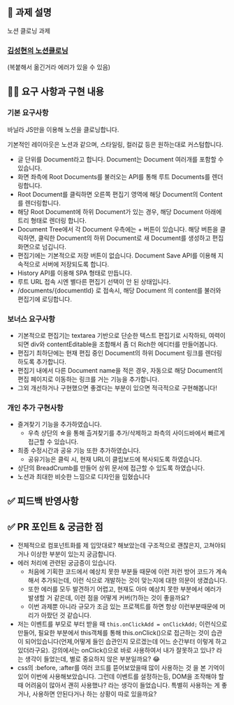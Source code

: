 ## 📌 과제 설명

노션 클로닝 과제

### [김성현의 노션클로닝](https://ss2mde.csb.app/)

(복붙해서 옮긴거라 에러가 있을 수 있음)

## 👩‍💻 요구 사항과 구현 내용

### 기본 요구사항

바닐라 JS만을 이용해 노션을 클로닝합니다.

기본적인 레이아웃은 노션과 같으며, 스타일링, 컬러값 등은 원하는대로 커스텀합니다.

- 글 단위를 Document라고 합니다. Document는 Document 여러개를 포함할 수 있습니다.
- 화면 좌측에 Root Documents를 불러오는 API를 통해 루트 Documents를 렌더링합니다.
- Root Document를 클릭하면 오른쪽 편집기 영역에 해당 Document의 Content를 렌더링합니다.
- 해당 Root Document에 하위 Document가 있는 경우, 해당 Document 아래에 트리 형태로 렌더링 합니다.
- Document Tree에서 각 Document 우측에는 + 버튼이 있습니다. 해당 버튼을 클릭하면, 클릭한 Document의 하위 Document로 새 Document를 생성하고 편집화면으로 넘깁니다.
- 편집기에는 기본적으로 저장 버튼이 없습니다. Document Save API를 이용해 지속적으로 서버에 저장되도록 합니다.
- History API를 이용해 SPA 형태로 만듭니다.
- 루트 URL 접속 시엔 별다른 편집기 선택이 안 된 상태입니다.
- /documents/{documentId} 로 접속시, 해당 Document 의 content를 불러와 편집기에 로딩합니다.

### 보너스 요구사항

- 기본적으로 편집기는 textarea 기반으로 단순한 텍스트 편집기로 시작하되, 여력이 되면 div와 contentEditable을 조합해서 좀 더 Rich한 에디터를 만들어봅니다.
- 편집기 최하단에는 현재 편집 중인 Document의 하위 Document 링크를 렌더링하도록 추가합니다.
- 편집기 내에서 다른 Document name을 적은 경우, 자동으로 해당 Document의 편집 페이지로 이동하는 링크를 거는 기능을 추가합니다.
- 그외 개선하거나 구현했으면 좋겠다는 부분이 있으면 적극적으로 구현해봅니다!

### 개인 추가 구현사항

- 즐겨찾기 기능을 추가하였습니다.
  - 우측 상단의 ☆을 통해 츨겨찾기를 추가/삭제하고 좌측의 사이드바에서 빠르게 접근할 수 있습니다.
- 최종 수정시간과 공유 기능 또한 추가하였습니다.
  - 공유기능은 클릭 시, 현재 URL이 클립보드에 복사되도록 하였습니다.
- 상단의 BreadCrumb를 만들어 상위 문서에 접근할 수 있도록 하였습니다.
- 노션과 최대한 비슷한 느낌으로 디자인을 입혔습니다

## ✅ 피드백 반영사항

## ✅ PR 포인트 & 궁금한 점

- 전체적으로 컴포넌트화를 제 입맛대로? 해보았는데 구조적으로 괜찮은지, 고쳐야되거나 이상한 부분이 있는지 궁금합니다.
- 에러 처리에 관련된 궁금증이 있습니다.
  - 처음에 기획한 코드에서 예상치 못한 부분들 때문에 이런 저런 방어 코드가 계속해서 추가되는데, 이런 식으로 개발하는 것이 맞는지에 대한 의문이 생겼습니다.
  - 또한 에러를 모두 발견하기 어렵고, 현재도 아마 예상치 못한 부분에서 에러가 발생할 거 같은데, 이런 점을 어떻게 커버(?)하는 것이 좋을까요?
  - 이번 과제뿐 아니라 규모가 조금 있는 프로젝트를 하면 항상 이런부분때문에 머리가 아팠던 것 같습니다.
- 저는 이벤트를 부모로 부터 받을 때 `this.onClickAdd = onClickAdd;` 이런식으로 만들어, 필요한 부분에서 this객체를 통해 this.onClick()으로 접근하는 것이 습관이 되어있습니다(언제,어떻게 들인 습관인지 모르겠는데 어느 순간부터 이렇게 하고 있더라구요). 강의에서는 onClick()으로 바로 사용하여서 내가 잘못하고 있나? 라는 생각이 들었는데, 별로 중요하지 않은 부분일까요? 😂
- css의 :before, :after를 여러 코드를 뜯어보았을때 많이 사용하는 것 을 본 기억이 있어 이번에 사용해보았습니다. 그런데 이벤트를 설정하는등, DOM을 조작해야 할 때 어려움이 많아서 괜히 사용했나? 라는 생각이 들었습니다. 특별히 사용하는 게 좋거나, 사용하면 안된다거나 하는 상황이 따로 있을까요?
